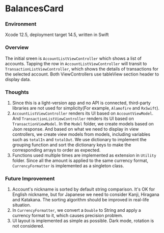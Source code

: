 # BalancesCard

### Environment

Xcode 12.5, deployment target 14.5, written in Swift

### Overview
The initial sreen is `AccountListViewController` which shows a list of accounts. Tapping the row in `AccountListViewController` will transit to `TransactionListViewController`, which shows the details of transactions for the selected account. Both ViewControllers use tableView section header to display data.

### Thoughts
1. Since this is a light-version app and no API is connected, third-party libraries are not used for simplicity(For example,  `Alamofire` and `RxSwift`). 
2. `AccountListViewController` renders its UI based on `AccountViewModel`. And `TransactionListViewController` renders its UI based on `TransactionViewModel`. In the `Model` folder, we create models based on Json response. And based on what we need to display in view controllers, we create view models from models, including variables such as `totalIn` and `totalOut`. We use dictionary to implement the grouping function and sort the dictionary keys to make the corresponding arrays to order as expected. 
3. Functions used multiple times are implemented as extension in `Utility` folder. Since all the amount is applied to the same currency format, `CurrencyFormatter` is implemented as a singleton class. 

### Future Improvement
1. Account's nickname is sorted by default string comparison. It's OK for English nickname, but for Japanese we need to consider Kanji, Hiragana and Katakana. The sorting algorithm should be improved in real-life situation.
2. In `CurrencyFormatter`, we convert a `Double` to String and apply a currency format to it, which causes precision problem. 
3. UI layout is implemented as simple as possible. Dark mode, rotation is not considered. 

